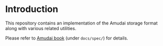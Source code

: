 # Introduction

This repository contains an implementation of the Amudai storage format along with various related utilities.

Please refer to [Amudai book](./docs/spec/) (under `docs/spec/`) for details.

